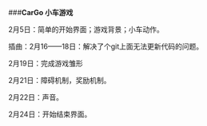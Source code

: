 ###**CarGo 小车游戏**

2月5日：简单的开始界面；游戏背景；小车动作。

插曲：2月16——18日：解决了个git上面无法更新代码的问题。

2月19日：完成游戏雏形

2月21日：障碍机制，奖励机制。

2月22日：声音。

2月24日：开始结束界面。
